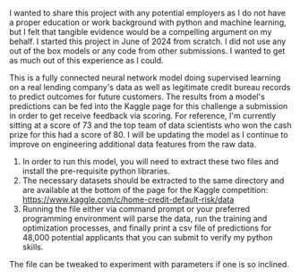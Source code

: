 I wanted to share this project with any potential employers as I do not have a proper education or work background with python and machine learning, but I felt that tangible evidence would be a compelling argument on my behalf. I started this project in June of 2024 from scratch. I did not use any out of the box models or any code from other submissions. I wanted to get as much out of this experience as I could.

This is a fully connected neural network model doing supervised learning on a real lending company's data as well as legitimate credit bureau records to predict outcomes for future customers. The results from a model's predictions can be fed into the Kaggle page for this challenge a submission in order to get receive feedback via scoring. For reference, I'm currently sitting at a score of 73 and the top team of data scientists who won the cash prize for this had a score of 80. I will be updating the model as I continue to improve on engineering additional data features from the raw data.

1) In order to run this model, you will need to extract these two files and install the pre-requisite python libraries.
2) The necessary datasets should be extracted to the same directory and are available at the bottom of the page for the Kaggle competition: https://www.kaggle.com/c/home-credit-default-risk/data
3) Running the file either via command prompt or your preferred programming environment will parse the data, run the training and optimization processes, and finally print a csv file of predictions for 48,000 potential applicants that you can submit to verify my python skills.

The file can be tweaked to experiment with parameters if one is so inclined.
